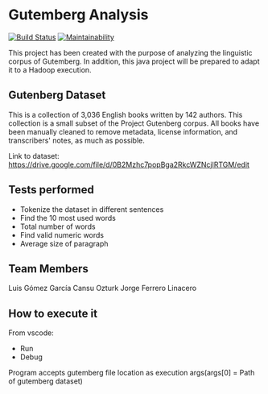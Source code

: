 # Gutemberg Analysis

[![Build Status](https://travis-ci.org/jferrl/gutemberg-analysis.svg?branch=master)](https://travis-ci.org/jferrl/gutemberg-analysis)
[![Maintainability](https://api.codeclimate.com/v1/badges/3dcbeed599bb53561265/maintainability)](https://codeclimate.com/github/jferrl/gutemberg-analysis/maintainability)

This project has been created with the purpose of analyzing the linguistic corpus of Gutemberg. In addition, this java project will be prepared to adapt it to a Hadoop execution.

## Gutenberg Dataset

This is a collection of 3,036 English books written by 142 authors. This collection is a small subset of the Project Gutenberg corpus. All books have been manually cleaned to remove metadata, license information, and transcribers' notes, as much as possible.

Link to dataset: https://drive.google.com/file/d/0B2Mzhc7popBga2RkcWZNcjlRTGM/edit

## Tests performed

-   Tokenize the dataset in different sentences
-   Find the 10 most used words
-   Total number of words
-   Find valid numeric words
-   Average size of paragraph

## Team Members

Luis Gómez García
Cansu Ozturk
Jorge Ferrero Linacero

## How to execute it

From vscode:

-   Run
-   Debug

Program accepts gutemberg file location as execution args(args[0] = Path of gutemberg dataset)
